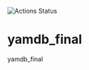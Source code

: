 ![Actions Status](https://github.com/GoIAnton/yamdb_final/workflows/yamdb_workflow/badge.svg)

# yamdb_final
yamdb_final
